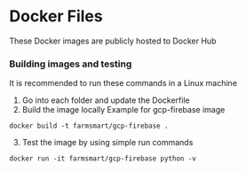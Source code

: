 # Docker Files
These Docker images are publicly hosted to Docker Hub

### Building images and testing
It is recommended to run these commands in a Linux machine

1. Go into each folder and update the Dockerfile
2. Build the image locally
Example for gcp-firebase image
```
docker build -t farmsmart/gcp-firebase .
```
3. Test the image by using simple run commands
```
docker run -it farmsmart/gcp-firebase python -v
```
